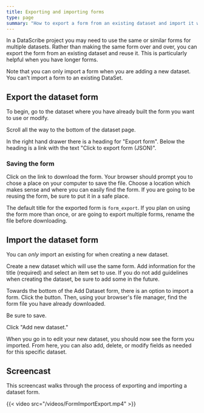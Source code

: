 ```yaml
---
title: Exporting and importing forms
type: page
summary: "How to export a form from an existing dataset and import it when creating a new dataset."
---
```


In a DataScribe project you may need to use the same or similar forms for multiple datasets. Rather than making the same form over and over, you can export the form from an existing dataset and reuse it. This is particularly helpful when you have longer forms.

Note that you can only import a form when you are adding a new dataset. You can’t import a form to an existing DataSet.

## Export the dataset form

To begin, go to the dataset where you have already built the form you want to use or modify.

Scroll all the way to the bottom of the dataset page.

In the right hand drawer there is a heading for "Export form". Below the heading is a link with the text "Click to export form (JSON)".

### Saving the form

Click on the link to download the form. Your browser should prompt you to chose a place on your computer to save the file. Choose a location which makes sense and where you can easily find the form. If you are going to be reusing the form, be sure to put it in a safe place.

The default title for the exported form is `form_export`. If you plan on using the form more than once, or are going to export multiple forms, rename the file before downloading.

## Import the dataset form

You can *only* import an existing for when creating a new dataset.

Create a new dataset which will use the same form. Add information for the title (required) and select an item set to use. If you do not add guidelines when creating the dataset, be sure to add some in the future.

Towards the bottom of the Add Dataset form, there is an option to import a form. Click the button. Then, using your browser's file manager, find the form file you have already downloaded.

Be sure to save.

Click "Add new dataset."

When you go in to edit your new dataset, you should now see the form you imported. From here, you can also add, delete, or modify fields as needed for this specific dataset.

## Screencast

This screencast walks through the process of exporting and importing a dataset form.

{{< video src="/videos/FormImportExport.mp4" >}}
